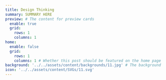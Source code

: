 ```yaml
---
title: Design Thinking
summary: SUMMARY HERE
preview: # The content for preview cards
  enable: true
  grid:
    rows: 1
    columns: 1
home:
  enable: false
  grid:
    rows: 1
    columns: 1 # Whether this post should be featured on the home page
background: '../../assets/content/backgrounds/11.jpg' # The background image used for preview cards
icon: '../../assets/content/SVGs/11.svg'
---
```

